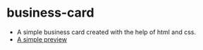 # business-card
- A simple business card created with the help of html and css.
- [A simple preview]()
